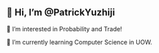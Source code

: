 ## 👋 Hi, I’m @PatrickYuzhiji
 👀 I’m interested in Probability and Trade!

 🌱 I’m currently learning Computer Science in UOW.

<!---
PatrickYuzhiji/PatrickYuzhiji is a ✨ special ✨ repository because its `README.md` (this file) appears on your GitHub profile.
You can click the Preview link to take a look at your changes.
--->
